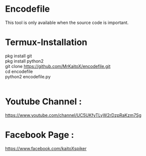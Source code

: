 # Encodefile <br>

This tool is only available when the source code is important.

# Termux-Installation

pkg install git <br>
pkg install python2 <br>
git clone https://github.com/MrKaitoX/encodefile.git <br>
cd encodefile <br>
python2 encodefile.py <br>
<br>
# Youtube Channel :<br>
https://www.youtube.com/channel/UC5UKfyTLyW2rDzpRaKzm7Sg<br>
# Facebook Page :<br>
https://www.facebook.com/kaitoXspiker

